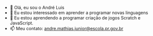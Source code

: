 - 👋 Olá, eu sou o André Luis
- 👀 Eu estou interessado em aprender a programar novas linguagens
- 🌱 Eu estou aprendendo a programar criação de jogos Scratch e JavaScript.
- 📫 Meu contato: andre.mathias.junior@escola.pr.gov.br
<!---
Extremo53/Extremo53 is a ✨ special ✨ repository because its `README.md` (this file) appears on your GitHub profile.
You can click the Preview link to take a look at your changes.
--->
